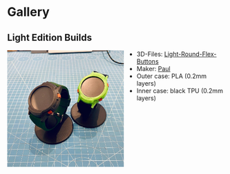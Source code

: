 # Gallery

## Light Edition Builds

<a href="/assets/gallery/light-edition/p3dt-00.jpg" target="_blank"><img src="/assets/gallery/light-edition/p3dt-00.jpg" width="270px" style="float:left; margin-right:30px"/></a>

 * 3D-Files: [Light-Round-Flex-Buttons](/resources/3d-files-light-edition/#light-flex-buttons-20mm-straps)
 * Maker: [Paul](https://instagram.com/pauls_3d_things)
 * Outer case: PLA (0.2mm layers)
 * Inner case: black TPU (0.2mm layers)

<div style="clear: both; margin-bottom:20px"></div>
